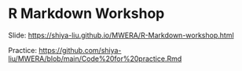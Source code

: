 # R Markdown Workshop
Slide: https://shiya-liu.github.io/MWERA/R-Markdown-workshop.html

Practice: https://github.com/shiya-liu/MWERA/blob/main/Code%20for%20practice.Rmd
